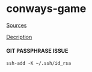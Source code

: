 # conways-game

[Sources](https://gitlab.com/volodymyrkr/conways-game.git)

[Decription](https://ru.wikipedia.org/wiki/Игра_«Жизнь»)

#### GIT PASSPHRASE ISSUE

```ssh-add -K ~/.ssh/id_rsa```